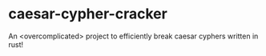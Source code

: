 # caesar-cypher-cracker
An &lt;overcomplicated> project to efficiently break caesar cyphers written in rust!
